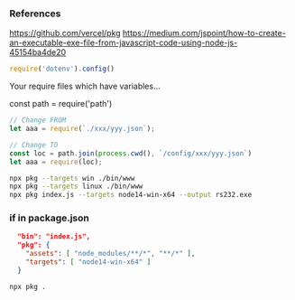 ### References

https://github.com/vercel/pkg
https://medium.com/jspoint/how-to-create-an-executable-exe-file-from-javascript-code-using-node-js-45154ba4de20



```js
require('dotenv').config()
```

Your require files which have variables…

const path = require('path')

```js
// Change FROM
let aaa = require(`./xxx/yyy.json`);

// Change TO
const loc = path.join(process.cwd(), `/config/xxx/yyy.json`)
let aaa = require(loc);
```

```bash
npx pkg --targets win ./bin/www
npx pkg --targets linux ./bin/www
npx pkg index.js --targets node14-win-x64 --output rs232.exe
```

### if in package.json

```json
  "bin": "index.js",
  "pkg": {
    "assets": [ "node_modules/**/*", "**/*" ],
    "targets": [ "node14-win-x64" ]
  }
```

```bash
npx pkg .
```
